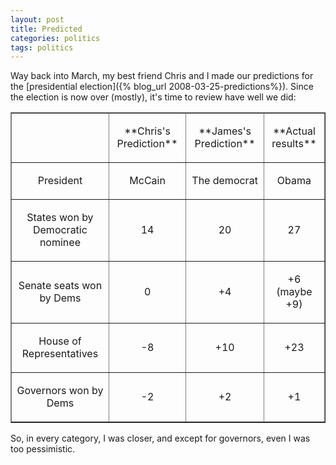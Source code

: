 ```yaml
---
layout: post
title: Predicted
categories: politics
tags: politics
---
```

Way back into March, my best friend Chris and I made our predictions for the [presidential election]({% blog_url 2008-03-25-predictions%}).  Since the election is now over (mostly), it's time to review have well we did:
 
<table border="1" cellspacing="0" cellpadding="2">
     <tr>
<td> </td>
<td>         <p align="center">**Chris's Prediction** </p>   </td>
<td>         <p align="center">**James's Prediction**  </p></td>
<td>         <p align="center">**Actual results**       </p></td>
</tr>
<tr>
       <td>         <p align="center">President   </p></td>
        <td>         <p align="center">McCain       </p></td>
       <td>         <p align="center">The democrat       </p></td>
       <td>         <p align="center">Obama       </p></td>
 </tr>
  <tr>
       <td>         <p align="center">States won by Democratic nominee</p>       </td>
<td>         <p align="center"> 14</p>       </td>
<td>         <p align="center">20</p>       </td>
<td>         <p align="center">27</p>       </td>
</tr>
<tr>
<td>         <p align="center">Senate seats won by Dems</p>       </td>
<td>         <p align="center">  0</p>       </td>
<td>         <p align="center">+4</p>       </td>
<td>         <p align="center">+6 (maybe +9)</p>       </td>
</tr>
<tr>
<td>         <p align="center">House of Representatives</p>       </td>
<td>         <p align="center">-8</p>       </td>
<td>         <p align="center">+10</p>       </td>
<td>         <p align="center">+23</p>       </td>
</tr>
<tr>
<td>         <p align="center">Governors won by Dems</p>       </td>
<td>         <p align="center">-2</p>       </td>
<td>         <p align="center">+2</p>       </td>
<td>         <p align="center">+1</p>       </td>
</tr>
</table>

 
 So, in every category, I was closer, and except for governors, even I was too pessimistic.  
